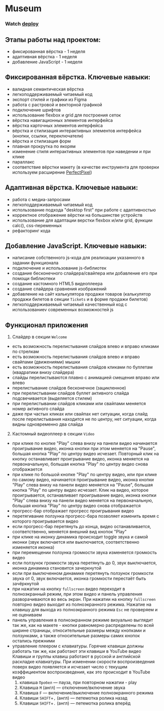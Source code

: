 # Museum  

### Watch [deploy](https://insane-idea.github.io/museum/)  

## Этапы работы над проектом:
- фиксированная вёрстка - 1 неделя
- адаптивная вёрстка - 1 неделя
- добавление JavaScript - 1 неделя  

## Фиксированная вёрстка. Ключевые навыки:
- валидная семантическая вёрстка
- легкоподдерживаемый читаемый код
- экспорт стилей и графики из Figma
- работа с растровой и векторной графикой
- подключение шрифтов
- использование flexbox и grid для построения сеток
- вёрстка навигационных элементов интерфейса
- вёрстка карточных элементов интерфейса
- вёрстка и стилизация интерактивных элементов интерфейса (кнопки, ссылки, переключатели)
- вёрстка и стилизация форм
- плавная прокрутка по якорям
- изменение стиля интерактивных элементов при наведении и при клике
- параллакс
- соответствие вёрстки макету (в качестве инструмента для проверки используем расширение [PerfectPixel](https://chrome.google.com/webstore/detail/perfectpixel-by-welldonec/dkaagdgjmgdmbnecmcefdhjekcoceebi?hl=ru))  


## Адаптивная вёрстка. Ключевые навыки:
- работа с медиа-запросами
- легкоподдерживаемый читаемый код
- использование подхода "desktop first" при работе с адаптивностью
- корректное отображение вёрстки на большинстве устройств
- использование для адаптации верстки flexbox и/или grid, функции calc(), css-переменных
- рефакторинг кода  


## Добавление JavaScript. Ключевые навыки:
- написание собственного js-кода для реализации указанного в задании функционала
- подключение и использование js-библиотек
- создание бесконечного слайдера/свайпера или добавление его при помощи библиотеки
- создание кастомного HTML5 видеоплеера
- создание слайдера сравнения изображений
- добавление на сайт калькулятора продажи товаров (калькулятор продажи билетов в секции `Tickets` и в форме продажи билетов)
- легкоподдерживаемый читаемый качественный код c использованиеv современных возможностей js  


## Функционал приложения

1. Слайдер в секции `Welcome`
- есть возможность перелистывания слайдов влево и вправо кликами по стрелкам
- есть возможность перелистывания слайдов влево и вправо свайпами (движениями) мышки
- есть возможность перелистывания слайдов кликами по буллетам (квадратики внизу слайдера)
- слайды перелистываются плавно с анимацией смещения вправо или влево
- перелистывание слайдов бесконечное (зацикленное)
- при перелистывании слайдов буллет активного слайда подсвечивается (выделяется стилем)
- при перелистывании слайдов кликами или свайпами меняется номер активного слайда
- даже при частых кликах или свайпах нет ситуации, когда слайд после перелистывания находится не по центру, нет ситуации, когда видны одновременно два слайда  
  


2. Кастомный видеоплеер в секции `Video`
- при клике по кнопке "Play" слева внизу на панели видео начинается проигрывание видео, иконка кнопки при этом меняется на "Pause", большая кнопка "Play" по центру видео исчезает. Повторный клик на кнопку останавливает проигрывание видео, иконка меняется на первоначальную, большая кнопка "Play" по центру видео снова отображается
- при клике по большой кнопке "Play" по центру видео, или при клике по самому видео, начинается проигрывание видео, иконка кнопки "Play" слева внизу на панели видео меняется на "Pause", большая кнопка "Play" по центру видео исчезает. Клик на видео, которое проигрывается, останавливает проигрывание видео, иконка кнопки "Play" слева внизу  на панели видео меняется на первоначальную, большая кнопка "Play" по центру видео снова отображается
- прогресс-бар отображает прогресс проигрывания видео
- перетягивание ползунка прогресс-бара позволяет изменить время с которого проигрывается видео
- если прогресс-бар перетянуть до конца, видео останавливается, соответственно, меняется внешний вид кнопок "Play"
- при клике на иконку динамика происходит toggle звука и самой иконки (звук включается или выключается, соответственно изменяется иконка)
- при перемещении ползунка громкости звука изменяется громкость видео
- если ползунок громкости звука перетянуть до 0, звук выключается, иконка динамика становится зачеркнутой
- если при выключенном динамике перетянуть ползунок громкости звука от 0, звук включается, иконка громкости перестаёт быть зачёркнутой
- при нажатии на кнопку `fullscreen` видео переходит в полноэкранный режим, при этом видео и панель управления разворачиваются во весь экран. При нажатии на кнопку `fullscreen` повторно видео выходит из полноэкранного режима. Нажатие на клавишу для выхода из полноэкранного режима `Esc` не проверяем и не оцениваем
- панель управления в полноэкранном режиме визуально выглядит так же, как на макете - кнопки равномерно распределены по всей ширине страницы, относительные размеры между кнопками и ползунками, а также относительные размеры самих кнопок остались прежними
- управление плеером с клавиатуры. Горячие клавиши должны работать так же, как работают эти клавиши в YouTube видео
   Клавиши и группы клавиш работают в русской и английской раскладке клавиатуры.
   При изменении скорости воспроизведения поверх видео появляется и исчезает число с текущим коэффициентом воспроизведения, как это происходит в YouTube видео  
   1) клавиша `Пробел` — пауза, при повторном нажатии - play
   2) Клавиша `M` (англ) — отключение/включение звука
   3) Клавиша `F` — включение/выключение полноэкранного режима
   4) Клавиши `SHIFT`+`,` (англ) — петемотка ролика назад
   5) Клавиши `SHIFT`+`.` (англ) — петемотка ролика вперёд  

